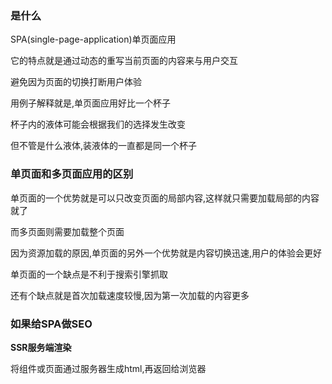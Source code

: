 ### 是什么

SPA(single-page-application)单页面应用

它的特点就是通过动态的重写当前页面的内容来与用户交互

避免因为页面的切换打断用户体验

用例子解释就是,单页面应用好比一个杯子

杯子内的液体可能会根据我们的选择发生改变

但不管是什么液体,装液体的一直都是同一个杯子

### 单页面和多页面应用的区别

单页面的一个优势就是可以只改变页面的局部内容,这样就只需要加载局部的内容就了

而多页面则需要加载整个页面

因为资源加载的原因,单页面的另外一个优势就是内容切换迅速,用户的体验会更好

单页面的一个缺点是不利于搜索引擎抓取

还有个缺点就是首次加载速度较慢,因为第一次加载的内容更多

### 如果给SPA做SEO

**SSR服务端渲染**

将组件或页面通过服务器生成html,再返回给浏览器

